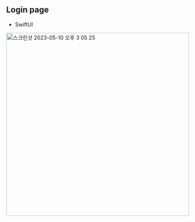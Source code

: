 
## Login page

- SwiftUI


<img width="487" alt="스크린샷 2023-05-10 오후 3 05 25" src="https://github.com/Heeoh/SwiftUI/assets/70556633/178933d8-4595-40e6-b8fc-a3c92e144075">
